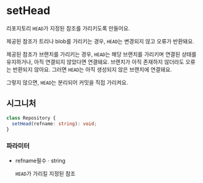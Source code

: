 # setHead

리포지토리 `HEAD`가 지정된 참조를 가리키도록 만들어요.

제공된 참조가 트리나 blob를 가리키는 경우, `HEAD`는 변경되지 않고 오류가 반환돼요.

제공된 참조가 브랜치를 가리키는 경우, `HEAD`는 해당 브랜치를 가리키며 연결된 상태를 유지하거나, 아직 연결되지 않았다면 연결돼요. 브랜치가 아직 존재하지 않더라도 오류는 반환되지 않아요. 그러면 `HEAD`는 아직 생성되지 않은 브랜치에 연결돼요.

그렇지 않으면, `HEAD`는 분리되어 커밋을 직접 가리켜요.

## 시그니처

```ts
class Repository {
  setHead(refname: string): void;
}
```

### 파라미터

<ul class="param-ul">
  <li class="param-li param-li-root">
    <span class="param-name">refname</span><span class="param-required">필수</span>&nbsp;·&nbsp;<span class="param-type">string</span>
    <br>
    <p class="param-description"><code>HEAD</code>가 가리킬 지정된 참조</p>
  </li>
</ul>